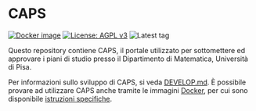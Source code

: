 # CAPS
[![Docker image](https://github.com/Unipisa/caps/actions/workflows/docker.yml/badge.svg?branch=develop)](https://github.com/Unipisa/caps/actions/workflows/docker.yml) [![License: AGPL v3](https://img.shields.io/badge/License-AGPL%20v3-blue.svg)](https://www.gnu.org/licenses/agpl-3.0) ![Latest tag](https://badgen.net/github/tag/unipisa/caps)

Questo repository contiene CAPS, il portale utilizzato per sottomettere ed approvare i piani di studio
presso il Dipartimento di Matematica, Università di Pisa.

Per informazioni sullo sviluppo di CAPS, si veda [DEVELOP.md](DEVELOP.md). È possibile provare 
ad utilizzare CAPS anche tramite le immagini [Docker](https://github.com/unipisa/caps/pkg/container/caps), 
per cui sono disponibile [istruzioni specifiche](https://github.com/Unipisa/caps/blob/develop/docker/README.md). 


